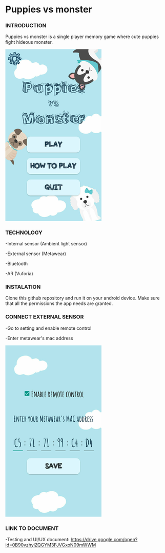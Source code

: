 # Puppies vs monster

### INTRODUCTION

Puppies vs monster is a single player memory game where cute puppies fight hideous monster.

<img src="/readme_img/main_menu.jpg" width="300px"/>

### TECHNOLOGY

-Internal sensor (Ambient light sensor)

-External sensor (Metawear)

-Bluetooth

-AR (Vuforia)

### INSTALATION

Clone this github repository and run it on your android device. Make sure that all the permissions the app needs are granted.

### CONNECT EXTERNAL SENSOR

-Go to setting and enable remote control

-Enter metawear's mac address

<img src="/readme_img/connect_es.jpg" width="300px"/>

### LINK TO DOCUMENT
-Testing and UI/UX document:
https://drive.google.com/open?id=0B90vzhylZQGYM3FJVGxoN09mWWM
